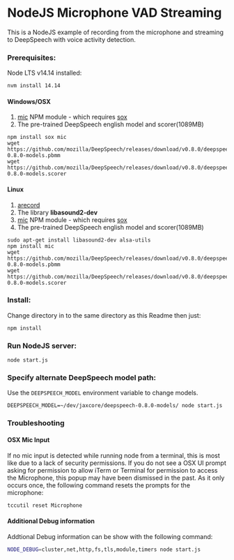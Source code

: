 # NodeJS Microphone VAD Streaming

This is a NodeJS example of recording from the microphone and streaming to
DeepSpeech with voice activity detection.

### Prerequisites:

Node LTS v14.14 installed:
```bash
nvm install 14.14
```

#### Windows/OSX

1. [mic](https://github.com/ashishbajaj99/mic) NPM module - which requires [sox](http://sox.sourceforge.net/)
1. The pre-trained DeepSpeech english model and scorer(1089MB)

```
npm install sox mic
wget https://github.com/mozilla/DeepSpeech/releases/download/v0.8.0/deepspeech-0.8.0-models.pbmm
wget https://github.com/mozilla/DeepSpeech/releases/download/v0.8.0/deepspeech-0.8.0-models.scorer
```

#### Linux

1. [arecord](http://alsa-project.org/)
1. The library **libasound2-dev**
1. [mic](https://github.com/ashishbajaj99/mic) NPM module - which requires [sox](http://sox.sourceforge.net/)
1. The pre-trained DeepSpeech english model and scorer(1089MB)

```
sudo apt-get install libasound2-dev alsa-utils
npm install mic
wget https://github.com/mozilla/DeepSpeech/releases/download/v0.8.0/deepspeech-0.8.0-models.pbmm
wget https://github.com/mozilla/DeepSpeech/releases/download/v0.8.0/deepspeech-0.8.0-models.scorer
```

### Install:

Change directory in to the same directory as this Readme then just:

```
npm install
```

### Run NodeJS server:

```
node start.js
```

### Specify alternate DeepSpeech model path:

Use the `DEEPSPEECH_MODEL` environment variable to change models.

```
DEEPSPEECH_MODEL=~/dev/jaxcore/deepspeech-0.8.0-models/ node start.js
```

### Troubleshooting

#### OSX Mic Input
If no mic input is detected while running node from a terminal, this is most like due to a lack of security permissions.
If you do not see a OSX UI prompt asking for permission to allow iTerm or Terminal for permission to access the Microphone, this popup may have been dismissed in the past. As it only occurs once, the following command resets the prompts for the microphone:

```bash
tccutil reset Microphone
```

#### Additional Debug information

Addtional Debug information can be show with the following command:

```bash
NODE_DEBUG=cluster,net,http,fs,tls,module,timers node start.js
```
